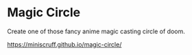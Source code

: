 # Magic Circle

Create one of those fancy anime magic casting circle of doom.

https://miniscruff.github.io/magic-circle/
